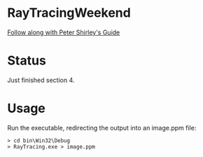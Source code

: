 # RayTracingWeekend
[Follow along with Peter Shirley's Guide](https://raytracing.github.io/books/RayTracingInOneWeekend.html#overview)

# Status
Just finished section 4.

# Usage
Run the executable, redirecting the output into an image.ppm file:
```
> cd bin\Win32\Debug
> RayTracing.exe > image.ppm
```